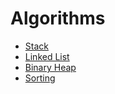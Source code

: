 # Algorithms

* [Stack](stack/index.md)
* [Linked List](linked_list/index.md)
* [Binary Heap](binary_heap/index.md)
* [Sorting](sorting/index.md)
